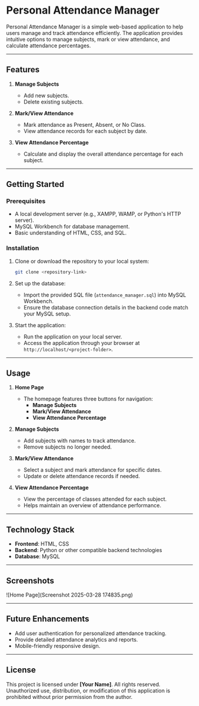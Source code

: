 # Personal Attendance Manager

Personal Attendance Manager is a simple web-based application to help users manage and track attendance efficiently. The application provides intuitive options to manage subjects, mark or view attendance, and calculate attendance percentages.

---

## Features

1. **Manage Subjects**
   - Add new subjects.
   - Delete existing subjects.

2. **Mark/View Attendance**
   - Mark attendance as Present, Absent, or No Class.
   - View attendance records for each subject by date.

3. **View Attendance Percentage**
   - Calculate and display the overall attendance percentage for each subject.

---

## Getting Started

### Prerequisites
- A local development server (e.g., XAMPP, WAMP, or Python's HTTP server).
- MySQL Workbench for database management.
- Basic understanding of HTML, CSS, and SQL.

### Installation

1. Clone or download the repository to your local system:
   ```bash
   git clone <repository-link>
   ```

2. Set up the database:
   - Import the provided SQL file (`attendance_manager.sql`) into MySQL Workbench.
   - Ensure the database connection details in the backend code match your MySQL setup.

3. Start the application:
   - Run the application on your local server.
   - Access the application through your browser at `http://localhost/<project-folder>`.

---

## Usage

1. **Home Page**
   - The homepage features three buttons for navigation:
     - **Manage Subjects**
     - **Mark/View Attendance**
     - **View Attendance Percentage**

2. **Manage Subjects**
   - Add subjects with names to track attendance.
   - Remove subjects no longer needed.

3. **Mark/View Attendance**
   - Select a subject and mark attendance for specific dates.
   - Update or delete attendance records if needed.

4. **View Attendance Percentage**
   - View the percentage of classes attended for each subject.
   - Helps maintain an overview of attendance performance.

---

## Technology Stack
- **Frontend**: HTML, CSS
- **Backend**: Python or other compatible backend technologies
- **Database**: MySQL

---

## Screenshots
![Home Page](Screenshot 2025-03-28 174835.png)

---

## Future Enhancements
- Add user authentication for personalized attendance tracking.
- Provide detailed attendance analytics and reports.
- Mobile-friendly responsive design.

---

## License
This project is licensed under **[Your Name]**. All rights reserved.  
Unauthorized use, distribution, or modification of this application is prohibited without prior permission from the author.

